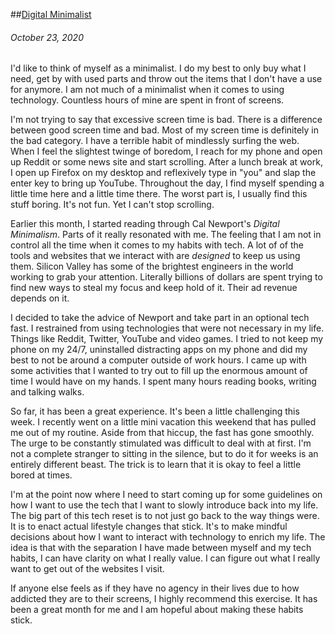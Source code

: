 ##[Digital Minimalist](/post/8_digital_minimalism)
###### October 23, 2020

I'd like to think of myself as a minimalist. I do my best to only buy what I
need, get by with used parts and throw out the items that I don't have a use for
anymore. I am not much of a minimalist when it comes to using technology.
Countless hours of mine are spent in front of screens. 

I'm not trying to say that excessive screen time is bad. There is a difference
between good screen time and bad. Most of my screen time is definitely in the
bad category. I have a terrible habit of mindlessly surfing the web. When I feel
the slightest twinge of boredom, I reach for my phone and open up Reddit or some
news site and start scrolling. After a lunch break at work, I open up Firefox on
my desktop and reflexively type in "you" and slap the enter key to bring up
YouTube. Throughout the day, I find myself spending a little time here and a
little time there. The worst part is, I usually find this stuff boring. It's not
fun. Yet I can't stop scrolling.

Earlier this month, I started reading through Cal Newport's *Digital
Minimalism*. Parts of it really resonated with me. The feeling that I am not in
control all the time when it comes to my habits with tech. A lot of of the tools
and websites that we interact with are *designed* to keep us using them. Silicon
Valley has some of the brightest engineers in the world working to grab your
attention. Literally billions of dollars are spent trying to find new ways to
steal my focus and keep hold of it. Their ad revenue depends on it.

I decided to take the advice of Newport and take part in an optional tech fast.
I restrained from using technologies that were not necessary in my life. Things
like Reddit, Twitter, YouTube and video games. I tried to not keep my phone on
my 24/7, uninstalled distracting apps on my phone and did my best to not be
around a computer outside of work hours. I came up with some activities that I
wanted to try out to fill up the enormous amount of time I would have on my
hands. I spent many hours reading books, writing and talking walks. 

So far, it has been a great experience. It's been a little challenging this
week. I recently went on a little mini vacation this weekend that has pulled me
out of my routine. Aside from that hiccup, the fast has gone smoothly. The urge
to be constantly stimulated was difficult to deal with at first. I'm not a
complete stranger to sitting in the silence, but to do it for weeks is an
entirely different beast. The trick is to learn that it is okay to feel a little
bored at times.

I'm at the point now where I need to start coming up for some guidelines on how
I want to use the tech that I want to slowly introduce back into my life. The
big part of this tech reset is to not just go back to the way things were. It is
to enact actual lifestyle changes that stick. It's to make mindful decisions
about how I want to interact with technology to enrich my life. The idea is that
with the separation I have made between myself and my tech habits, I can have
clarity on what I really value. I can figure out what I really want to get out
of the websites I visit.

If anyone else feels as if they have no agency in their lives due to how
addicted they are to their screens, I highly recommend this exercise. It has
been a great month for me and I am hopeful about making these habits stick.
